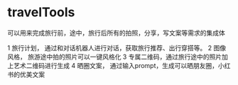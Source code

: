 # travelTools
可以用来完成旅行前，途中，旅行后所有的拍照，分享，写文案等需求的集成体

1 旅行计划， 通过和对话机器人进行对话，获取旅行推荐、出行穿搭等。
2 图像风格， 旅游途中拍的照片可以一键风格化
3 专属二维码，通过旅行途中的照片加上艺术二维码进行生成
4 晒圈文案， 通过输入prompt，生成可以晒朋友圈，小红书的优美文案

